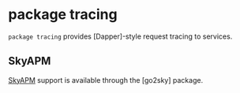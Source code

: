 # package tracing

`package tracing` provides [Dapper]-style request tracing to services.

## SkyAPM
[SkyAPM] support is available through the [go2sky] package.

[SkyAPM]: https://github.com/SkyAPM/SkyAPM
[go2sky-go]: https://github.com/SkyAPM/go2sky
